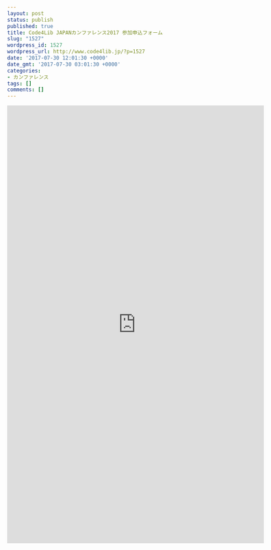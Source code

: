 ```yaml
---
layout: post
status: publish
published: true
title: Code4Lib JAPANカンファレンス2017 参加申込フォーム
slug: "1527"
wordpress_id: 1527
wordpress_url: http://www.code4lib.jp/?p=1527
date: '2017-07-30 12:01:30 +0000'
date_gmt: '2017-07-30 03:01:30 +0000'
categories:
- カンファレンス
tags: []
comments: []
---
```

<p><iframe src="https://docs.google.com/forms/d/e/1FAIpQLSfCp3_pDOx14ud6WMWNULnR3lbw9cvXT_8gGBXfNBPMuOe5TQ/viewform?embedded=true" width="600" height="1024" frameborder="0" marginheight="0" marginwidth="0">読み込んでいます...</iframe></p>
